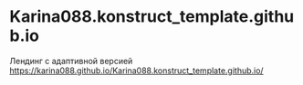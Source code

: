 # Karina088.konstruct_template.github.io

Лендинг с адаптивной версией  https://karina088.github.io/Karina088.konstruct_template.github.io/
